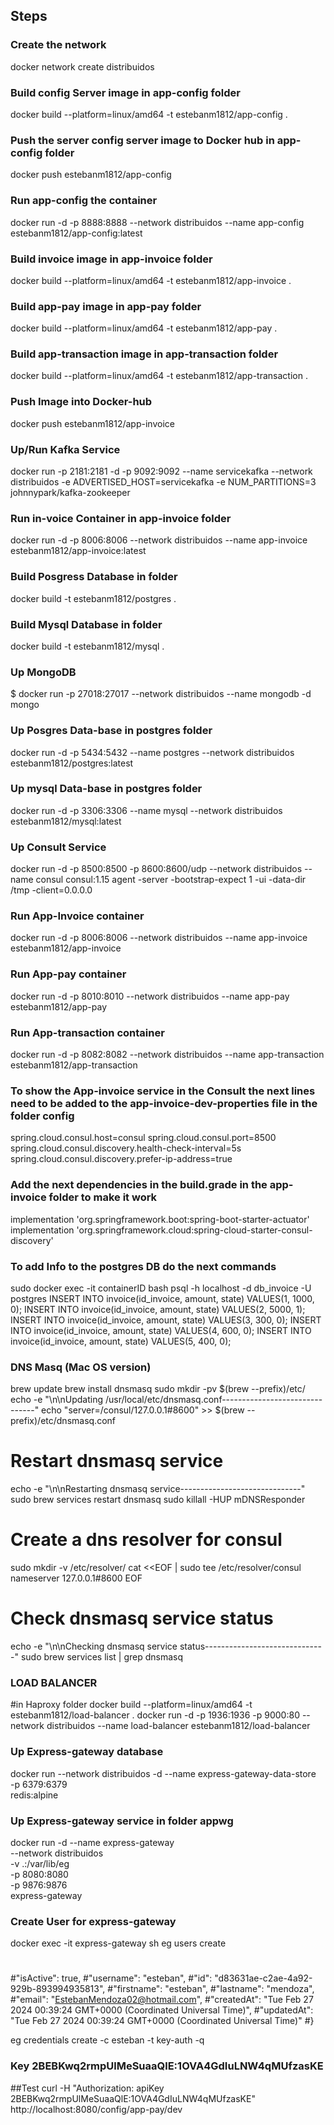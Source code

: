 ## Steps
### Create the network
docker network create distribuidos
### Build config Server image in app-config folder
docker build --platform=linux/amd64 -t estebanm1812/app-config .
### Push the server config server image to Docker hub in app-config folder
docker push estebanm1812/app-config 
### Run app-config the container
docker run -d -p 8888:8888 --network distribuidos --name app-config estebanm1812/app-config:latest
### Build  invoice image in app-invoice folder
docker build --platform=linux/amd64 -t estebanm1812/app-invoice .
### Build app-pay image in app-pay folder
docker build --platform=linux/amd64 -t estebanm1812/app-pay .
### Build app-transaction image in app-transaction folder
docker build --platform=linux/amd64 -t estebanm1812/app-transaction .
### Push Image into Docker-hub
docker push estebanm1812/app-invoice
### Up/Run Kafka Service
docker run -p 2181:2181 -d -p 9092:9092 --name servicekafka --network distribuidos -e ADVERTISED_HOST=servicekafka -e NUM_PARTITIONS=3 johnnypark/kafka-zookeeper
### Run in-voice Container in app-invoice folder
docker run -d -p 8006:8006 --network distribuidos --name app-invoice estebanm1812/app-invoice:latest
### Build Posgress Database in folder
docker build -t estebanm1812/postgres .
### Build Mysql Database in folder
docker build -t estebanm1812/mysql .
### Up MongoDB
$ docker run -p 27018:27017 --network distribuidos --name mongodb -d mongo
### Up Posgres Data-base in postgres folder
docker run -d -p 5434:5432  --name postgres --network distribuidos estebanm1812/postgres:latest
### Up mysql Data-base in postgres folder
docker run -d -p 3306:3306  --name mysql --network distribuidos estebanm1812/mysql:latest
### Up Consult Service
docker run -d -p 8500:8500 -p 8600:8600/udp --network distribuidos --name consul consul:1.15 agent -server -bootstrap-expect 1 -ui -data-dir /tmp -client=0.0.0.0
### Run App-Invoice container
docker run -d -p 8006:8006 --network distribuidos --name app-invoice estebanm1812/app-invoice
### Run App-pay container
docker run -d -p 8010:8010 --network distribuidos --name app-pay estebanm1812/app-pay
### Run App-transaction container
docker run -d -p 8082:8082 --network distribuidos --name app-transaction estebanm1812/app-transaction
### To show the App-invoice service in the Consult the next lines need to be added to the app-invoice-dev-properties file in the folder config
spring.cloud.consul.host=consul
spring.cloud.consul.port=8500
spring.cloud.consul.discovery.health-check-interval=5s
spring.cloud.consul.discovery.prefer-ip-address=true

### Add the next dependencies in the build.grade in the app-invoice folder to make it work 
implementation 'org.springframework.boot:spring-boot-starter-actuator'
implementation 'org.springframework.cloud:spring-cloud-starter-consul-discovery'
### To add Info to the postgres DB do the next commands
sudo docker exec -it containerID bash
psql -h localhost -d db_invoice -U postgres
INSERT INTO invoice(id_invoice, amount, state) VALUES(1, 1000, 0);
INSERT INTO invoice(id_invoice, amount, state) VALUES(2, 5000, 1);
INSERT INTO invoice(id_invoice, amount, state) VALUES(3, 300, 0);
INSERT INTO invoice(id_invoice, amount, state) VALUES(4, 600, 0);
INSERT INTO invoice(id_invoice, amount, state) VALUES(5, 400, 0);

### DNS Masq (Mac OS version)
brew update
brew install dnsmasq
sudo mkdir -pv $(brew --prefix)/etc/
echo -e "\n\nUpdating /usr/local/etc/dnsmasq.conf-------------------------------"
echo "server=/consul/127.0.0.1#8600" >> $(brew --prefix)/etc/dnsmasq.conf

# Restart dnsmasq service
echo -e "\n\nRestarting dnsmasq service------------------------------"
sudo brew services restart dnsmasq
sudo killall -HUP mDNSResponder

# Create a dns resolver for consul
sudo mkdir -v /etc/resolver/
cat <<EOF | sudo tee /etc/resolver/consul
nameserver 127.0.0.1#8600
EOF

# Check dnsmasq service status
echo -e "\n\nChecking dnsmasq service status------------------------------"
sudo brew services list | grep dnsmasq

### LOAD BALANCER 

#in Haproxy folder
docker build --platform=linux/amd64 -t estebanm1812/load-balancer .
docker run -d -p 1936:1936 -p 9000:80 --network distribuidos --name load-balancer estebanm1812/load-balancer
### Up Express-gateway database
docker run --network distribuidos -d --name express-gateway-data-store \
-p 6379:6379 \
redis:alpine
### Up Express-gateway service in folder appwg
docker run -d --name express-gateway \
--network distribuidos \
-v .:/var/lib/eg \
-p 8080:8080 \
-p 9876:9876 \
express-gateway
### Create User for express-gateway
docker exec -it express-gateway sh
eg users create

#
#"isActive": true,
#"username": "esteban",
#"id": "d83631ae-c2ae-4a92-929b-893994935813",
#"firstname": "esteban",
#"lastname": "mendoza",
#"email": "EstebanMendoza02@hotmail.com",
#"createdAt": "Tue Feb 27 2024 00:39:24 GMT+0000 (Coordinated Universal Time)",
#"updatedAt": "Tue Feb 27 2024 00:39:24 GMT+0000 (Coordinated Universal Time)"
#}

eg credentials create -c esteban -t key-auth -q

### Key 2BEBKwq2rmpUlMeSuaaQlE:1OVA4GdIuLNW4qMUfzasKE

##Test
curl -H "Authorization: apiKey 2BEBKwq2rmpUlMeSuaaQlE:1OVA4GdIuLNW4qMUfzasKE" http://localhost:8080/config/app-pay/dev
